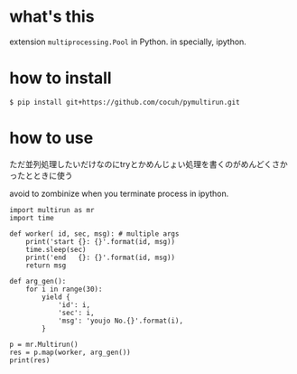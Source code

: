 # what's this
extension `multiprocessing.Pool` in Python. in specially, ipython.

# how to install
```
$ pip install git+https://github.com/cocuh/pymultirun.git
```

# how to use
ただ並列処理したいだけなのにtryとかめんじょい処理を書くのがめんどくさかったとときに使う

avoid to zombinize when you terminate process in ipython.

```
import multirun as mr
import time

def worker( id, sec, msg): # multiple args
    print('start {}: {}'.format(id, msg))
    time.sleep(sec)
    print('end   {}: {}'.format(id, msg))
    return msg

def arg_gen():
    for i in range(30):
        yield {
            'id': i,
            'sec': i,
            'msg': 'youjo No.{}'.format(i),
        }

p = mr.Multirun()
res = p.map(worker, arg_gen())
print(res)
```